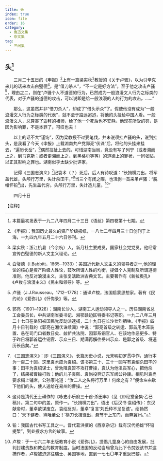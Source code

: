 ```yaml
---
title: 头
index: true
icon: file
order: 16
category:
  - 鲁迅文集
  - 杂文集
tag:  
  - 三闲集
---
```


## 头[^①]

　　三月二十五日的《申报》[^②]上有一篇梁实秋[^③]教授的《关于卢骚》，以为引辛克来儿的话来攻击白璧德[^④]，是“借刀杀人”，“不一定是好方法”。至于他之攻击卢骚[^⑤]，理由之二，则在“卢骚个人不道德的行为，已然成为一般浪漫文人行为之标类的代表，对于卢骚的道德的攻击，可以说即是给一般浪漫的人的行为的攻击。……”

　　那么，这虽然并非“借刀杀人”，却成了“借头示众”了。假使他没有成为“一般浪漫文人行为之标类的代表”，就不至于路远迢迢，将他的头挂给中国人看。一般浪漫文人，总算害了遥拜的祖师，给了他一个死后也不安静。他现在所受的罚，是因为影响罪，不是本罪了，可叹也夫！

　　以上的话不大“谨饬”，因为梁教授不过要笔伐，井未说须挂卢骚的头，说到挂头，是我看了今天《申报》上载湖南共产党郭亮“伏诛”后，将他的头挂来挂去，“遍历长岳”，[^⑥]偶然拉扯上去的。可惜湖南当局，竟没有写了列宁（或者溯而上之，到马克斯；或者更溯而上之，到黑格尔等等）的道德上的罪状，一同张贴，以正其影响之罪也。湖南似乎太缺少批评家。

　　记得《三国志演义》[^⑦]记袁术（？）死后，后人有诗叹道：“长揖横刀出，将军盖代雄，头颅行万里，失计杀田丰。”[^⑧]当三个有闭之暇，也活剥一首来吊卢骚：“脱帽怀铅[^⑨]出，先生盖代穷。头颅行万里，失计造儿童。[^⑩]”

　　四月十日

【注释】

[^①]:本篇最初发表于一九二八年四月二十三日《语丝》第四卷第十七期。

[^②]:《申报》：我国历史最久的资产阶级报纸，一八七二年四月三十日创刊于上海，一九四九年五月二十六日停刊。

[^③]:梁实秋：浙江杭县（今余杭）人，新月社主要成员，国家社会党党员。他经常宣传白璧德的新人文主义理论。

[^④]:白璧德（I.Babbitt，1865─1933）：美国近代新人文主义的领导者之一,他的理论的核心是资产阶级人性论，鼓吹所谓人性的均衡，提倡个人克制及所谓道德准则。他反对浪漫主义，主张复活欧洲古典文艺。主要著作有《新拉奥孔》《卢梭与浪漫主义》《民主和领导》等。

[^⑤]:卢骚（J.J.Rousseau，1712─1778）：通译卢梭，法国启蒙思想家。著有《民约论》《爱弥儿》《忏悔录》等。

[^⑥]:郭亮（1901─1928）：湖南长沙人，湖南工人运动领导人之一。历任湖南省总工会委员长，中共湖南省委书记、湘鄂赣边区特委书记等职。一九二八年三月二十七日在岳阳被国民党反动派逮捕，二十九日在长沙壮烈牺牲。《申报》四月十日刊载的《郭亮在湘伏诛续闻》中说：“郭亮首级之转运、郭首用木笼装置、悬在司门口者数日矣、兹铲共法院、因郭系铜官人、在该地作恶更多、特于昨日将郭首运往铜官、示众三日、期满再解往岳州示众、是郭之首级、将遍历长岳矣。”

[^⑦]:《三国志演义》：即《三国演义》，长篇历史小说，元末明初罗贯中作，通行本为一百二十回。这里袁术应为袁绍。该书第三十、三十一回写有袁绍杀田丰的事：田丰为袁绍谋士，曾劝阻袁暂不攻打曹操，袁认为他沮丧军心，把他杀了，结果被曹操打败；他的儿子袁熙、袁尚投奔辽东军阀公孙康。相见时袁尚要求榻上铺席，公孙康叱道：“汝二人之头将行万里！何席之有？”便命左右砍下他们的头，使人送给在易州的曹操。

[^⑧]:这诗是清代王士禛作的《咏史小乐府三十首·杀田丰》（见《带经堂全集·乙巳稿》）。第二句中的盖，原作一。“长揖横刀出”，语出《后汉书·袁绍传》：东汉献帝时，董卓欲谋废立，袁绍反对，董卓“复言‘刘氏种不足复遗’。绍勃然曰：‘天下健者，岂唯董公！’横刀长揖径出，悬节于上东门，而奔冀州。”

[^⑨]:铅：我国古代书写工具之一。晋代葛洪撰的《西京杂记》载有汉代扬雄“怀铅提椠”，到处搜求方言的故事。

[^⑩]:卢梭：于一七六二年出版教育小说《爱弥儿》，提倡儿童身心的自由发展，批判封建贵族和教会的教育制度。当时法国的反动当局曾为此下令焚毁该书并逮捕作者，卢梭被迫逃往瑞士、英国等地，直到一七七〇年才重返巴黎。

